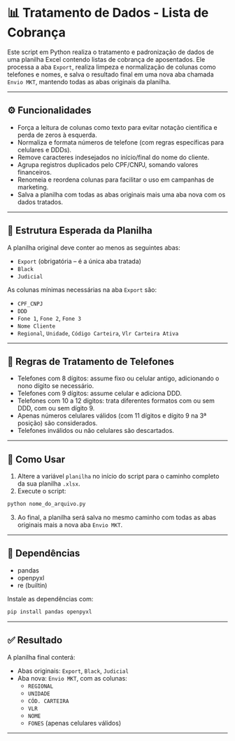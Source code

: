 
# 📊 Tratamento de Dados - Lista de Cobrança

Este script em Python realiza o tratamento e padronização de dados de uma planilha Excel contendo listas de cobrança de aposentados. Ele processa a aba `Export`, realiza limpeza e normalização de colunas como telefones e nomes, e salva o resultado final em uma nova aba chamada `Envio MKT`, mantendo todas as abas originais da planilha.

---

## ⚙️ Funcionalidades

- Força a leitura de colunas como texto para evitar notação científica e perda de zeros à esquerda.
- Normaliza e formata números de telefone (com regras específicas para celulares e DDDs).
- Remove caracteres indesejados no início/final do nome do cliente.
- Agrupa registros duplicados pelo CPF/CNPJ, somando valores financeiros.
- Renomeia e reordena colunas para facilitar o uso em campanhas de marketing.
- Salva a planilha com todas as abas originais mais uma aba nova com os dados tratados.

---

## 📁 Estrutura Esperada da Planilha

A planilha original deve conter ao menos as seguintes abas:

- `Export` (obrigatória – é a única aba tratada)
- `Black`
- `Judicial`

As colunas mínimas necessárias na aba `Export` são:
- `CPF_CNPJ`
- `DDD`
- `Fone 1`, `Fone 2`, `Fone 3`
- `Nome Cliente`
- `Regional`, `Unidade`, `Código Carteira`, `Vlr Carteira Ativa`

---

## 📌 Regras de Tratamento de Telefones

- Telefones com 8 dígitos: assume fixo ou celular antigo, adicionando o nono dígito se necessário.
- Telefones com 9 dígitos: assume celular e adiciona DDD.
- Telefones com 10 a 12 dígitos: trata diferentes formatos com ou sem DDD, com ou sem dígito 9.
- Apenas números celulares válidos (com 11 dígitos e dígito 9 na 3ª posição) são considerados.
- Telefones inválidos ou não celulares são descartados.

---

## 💾 Como Usar

1. Altere a variável `planilha` no início do script para o caminho completo da sua planilha `.xlsx`.
2. Execute o script:
```bash
python nome_do_arquivo.py
```
3. Ao final, a planilha será salva no mesmo caminho com todas as abas originais mais a nova aba `Envio MKT`.

---

## 🧰 Dependências

- pandas
- openpyxl
- re (builtin)

Instale as dependências com:
```bash
pip install pandas openpyxl
```

---

## ✅ Resultado

A planilha final conterá:

- Abas originais: `Export`, `Black`, `Judicial`
- Aba nova: `Envio MKT`, com as colunas:
  - `REGIONAL`
  - `UNIDADE`
  - `CÓD. CARTEIRA`
  - `VLR`
  - `NOME`
  - `FONES` (apenas celulares válidos)

---
